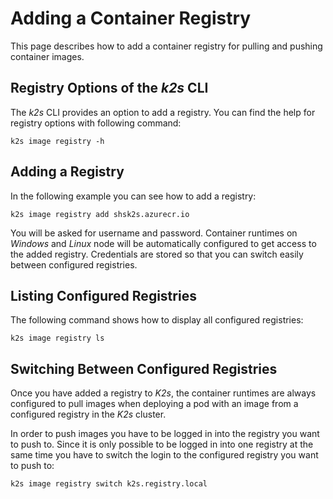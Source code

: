 <!--
SPDX-FileCopyrightText: © 2024 Siemens Healthineers AG
SPDX-License-Identifier: MIT
-->

# Adding a Container Registry
This page describes how to add a container registry for pulling and pushing container images.

## Registry Options of the *k2s* CLI
The *k2s* CLI provides an option to add a registry. You can find the help for registry options with following command:

```console
k2s image registry -h
```

## Adding a Registry
In the following example you can see how to add a registry:

```console
k2s image registry add shsk2s.azurecr.io
```

You will be asked for username and password. Container runtimes on *Windows* and *Linux* node will be automatically configured to get access to the added registry. Credentials are stored so that you can switch easily between configured registries.

## Listing Configured Registries
The following command shows how to display all configured registries:

```console
k2s image registry ls
```

## Switching Between Configured Registries
Once you have added a registry to *K2s*, the container runtimes are always configured to pull images when deploying a pod with an image from a configured registry in the *K2s* cluster. 

In order to push images you have to be logged in into the registry you want to push to. Since it is only possible to be logged in into one registry at the same time you have to switch the login to the configured registry you want to push to:

```console
k2s image registry switch k2s.registry.local
```